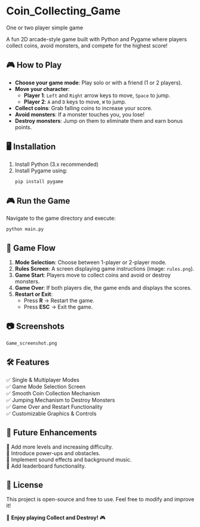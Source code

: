 # Coin_Collecting_Game
One or two player simple game

A fun 2D arcade-style game built with Python and Pygame where players collect coins, avoid monsters, and compete for the highest score!

## 🎮 How to Play

- **Choose your game mode**: Play solo or with a friend (1 or 2 players).  
- **Move your character**:  
  - **Player 1**: `Left` and `Right` arrow keys to move, `Space` to jump.  
  - **Player 2**: `A` and `D` keys to move, `W` to jump.  
- **Collect coins**: Grab falling coins to increase your score.  
- **Avoid monsters**: If a monster touches you, you lose!  
- **Destroy monsters**: Jump on them to eliminate them and earn bonus points.

## 🖥️ Installation

1. Install Python (3.x recommended)  
2. Install Pygame using:  
   ```bash
   pip install pygame

## 🎮 Run the Game
Navigate to the game directory and execute:

```bash
python main.py
```

## 🔄 Game Flow
1. **Mode Selection**: Choose between 1-player or 2-player mode.
2. **Rules Screen**: A screen displaying game instructions (image: `rules.png`).
3. **Game Start**: Players move to collect coins and avoid or destroy monsters.
4. **Game Over**: If both players die, the game ends and displays the scores.
5. **Restart or Exit**:
   - Press **R** → Restart the game.
   - Press **ESC** → Exit the game.

## 📷 Screenshots

`Game_screenshot.png`

## 🛠️ Features
✅ Single & Multiplayer Modes  
✅ Game Mode Selection Screen  
✅ Smooth Coin Collection Mechanism  
✅ Jumping Mechanism to Destroy Monsters  
✅ Game Over and Restart Functionality  
✅ Customizable Graphics & Controls  

## 🚀 Future Enhancements
🔹 Add more levels and increasing difficulty.  
🔹 Introduce power-ups and obstacles.  
🔹 Implement sound effects and background music.  
🔹 Add leaderboard functionality.  

## 📝 License
This project is open-source and free to use. Feel free to modify and improve it!

🎉 **Enjoy playing Collect and Destroy!** 🎮


